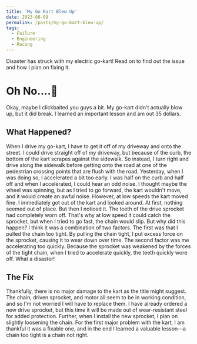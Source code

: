 ```yaml
---
title: 'My Go Kart Blew Up'
date: 2023-08-09
permalink: /posts/my-go-kart-blew-up/
tags:
  - Failure
  - Engineering
  - Racing
---
```


Disaster has struck with my electric go-kart! Read on to find out the issue and how I plan on fixing it.

Oh No....🤦
======
Okay, maybe I clickbaited you guys a bit. My go-kart didn't actually blow up, but it did break. I learned an important lesson and am out 35 dollars.

What Happened?
----
When I drive my go-kart, I have to get it off of my driveway and onto the street. I could drive straight off of my driveway, but because of the curb, the bottom of the kart scrapes against the sidewalk. So instead, I turn right and drive along the sidewalk before getting onto the road at one of the pedestrian crossing points that are flush with the road. Yesterday, when I was doing so, I accelerated a bit too early. I was half on the curb and half off and when I accelerated, I could hear an odd noise. I thought maybe the wheel was spinning, but as I tried to go forward, the kart wouldn't move, and it would create an awful noise. However, at low speeds the kart moved fine. I immediately got out of the kart and looked around. At first, nothing seemed out of place. But then I noticed it. The teeth of the drive sprocket had completely worn off. That's why at low speed it could catch the sprocket, but when I tried to go fast, the chain would slip. But why did this happen? I think it was a combination of two factors. The first was that I pulled the chain too tight. By pulling the chain tight, I put excess force on the sprocket, causing it to wear down over time. The second factor was me accelerating too quickly. Because the sprocket was weakened by the forces of the tight chain, when I tried to accelerate quickly, the teeth quickly wore off. What a disaster!  

The Fix
------
Thankfully, there is no major damage to the kart as the title might suggest. The chain, driven sprocket, and motor all seem to be in working condition, and so I'm not worried I will have to replace them. I have already ordered a new drive sprocket, but this time it will be made out of wear-resistant steel for added protection. Further, when I install the new sprocket, I plan on slightly loosening the chain. For the first major problem with the kart, I am thankful it was a fixable one, and in the end I learned a valuable lesson—a chain too tight is a chain not right. 